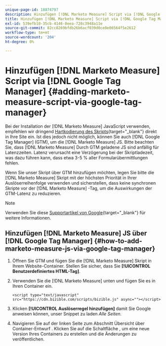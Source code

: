 ```yaml
---
unique-page-id: 18874797
description: Hinzufügen [!DNL Marketo Measure] Script via [!DNL Google Tag Manager] - [!DNL Marketo Measure] - Produktdokumentation
title: Hinzufügen [!DNL Marketo Measure] Script via [!DNL Google Tag Manager]
exl-id: 539efb10-35cb-4146-8eea-728c3948a11e
source-git-commit: 82cc8269bfdb26b6acf039d0ce0e06564f5e2612
workflow-type: tm+mt
source-wordcount: '204'
ht-degree: 0%

---
```


# Hinzufügen [!DNL Marketo Measure] Script via [!DNL Google Tag Manager] {#adding-marketo-measure-script-via-google-tag-manager}

Bei der Installation der [!DNL Marketo Measure] JavaScript verwenden, empfehlen wir dringend [Hartkodierung des Skripts](/help/marketo-measure-tracking/setting-up-tracking/adding-marketo-measure-script.md){target=&quot;_blank&quot;} direkt in Ihre Site ein. Ist dies jedoch nicht möglich, können Sie auch [!DNL Google Tag Manager] (GTM), um die [!DNL Marketo Measure] JS. Bitte beachten Sie, dass [!DNL Marketo Measure] Durch GTM geladene JS sind anfällig für Latenzzeiten. Latenz verursacht eine Verzögerung bei der Skriptladezeit, was dazu führen kann, dass etwa 3-5 % aller Formularübermittlungen fehlen.

Wenn Sie unser Skript über GTM hinzufügen möchten, legen Sie bitte die [!DNL Marketo Measure] Skript mit der höchsten Priorität in Ihrer Auslöserreihenfolge verwenden und sicherstellen, dass keine synchronen Skripte vor der [!DNL Marketo Measure] -Tag, um die Auswirkungen der GTM-Latenz zu reduzieren.

>[!NOTE]
>
>Verwenden Sie diese [Supportartikel von Google](https://support.google.com/tagmanager/answer/2772421?hl=en){target=&quot;_blank&quot;} für weitere Informationen.

## Hinzufügen [!DNL Marketo Measure] JS über [!DNL Google Tag Manager] {#how-to-add-marketo-measure-js-via-google-tag-manager}

1. Öffnen Sie GTM und fügen Sie die [!DNL Marketo Measure] Skript in Ihrem Website-Container. Stellen Sie sicher, dass Sie **[!UICONTROL Benutzerdefiniertes HTML-Tag]**.

1. Verwenden Sie die [!DNL Marketo Measure] unten und fügen Sie es in Ihren Container ein.

   `<script type="text/javascript" src="https://cdn.bizible.com/scripts/bizible.js" async=""></script>`

1. Klicken **[!UICONTROL Auslöserregel hinzufügen]** damit Sie Google anweisen können, unser Snippet zu laden *Alle Seiten*.

1. Navigieren Sie auf der linken Seite zum Abschnitt Übersicht über Container-Entwurf . Klicken Sie auf die Schaltfläche , um eine neue Version Ihres Containers zu erstellen und die Änderungen zu veröffentlichen.
